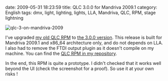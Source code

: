 date: 2009-05-31 18:23:59
title: QLC 3.0.0 for Mandriva 2009.1
category: English
tags: dmx, light, lighting, lights, LLA, Mandriva, QLC, RPM, stage lightning

![qlc-3-on-mandriva-2009](/uploads/2009/qlc-3-on-mandriva-2009.png)

I've upgraded [my old QLC RPM](http://kevin.deldycke.com/2008/05/qlc-2-6-1-for-mandriva-2008-1/) to [the 3.0.0 version](http://sourceforge.net/forum/forum.php?forum_id=930755). This release is built for Mandriva 2009.1 and x86_64 architecture only, and do not depends on LLA. I also had to remove the FTDI output plugin as it doesn't compile on my machine. You can find the [QLC RPM in my repository](http://github.com/kdeldycke/mandriva-specs).

In the end, this RPM is quite a prototype. I didn't checked that it works well beyond the UI (check the screenshot for a proof). So use it at your own risks !
